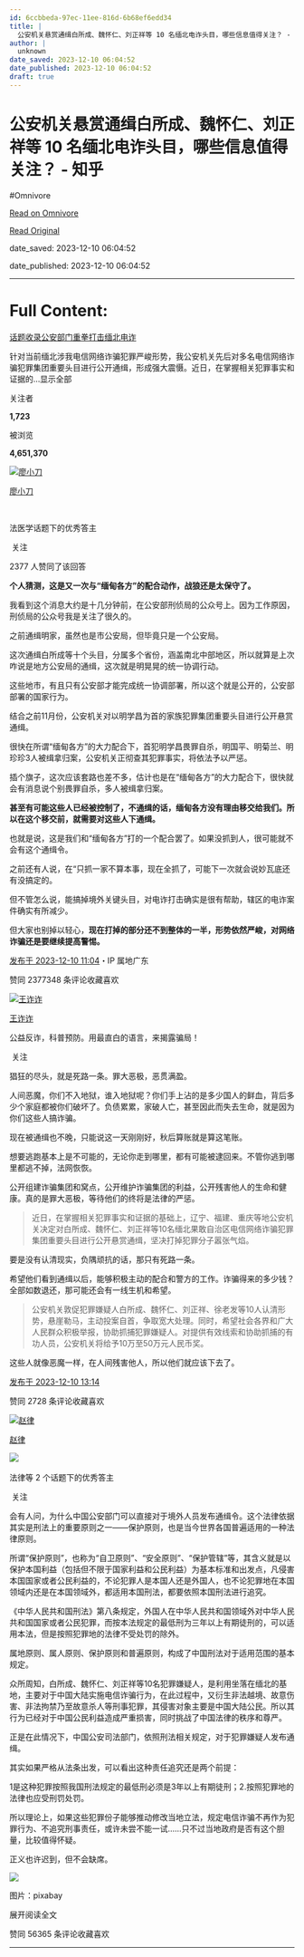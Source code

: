 ```yaml
---
id: 6ccbbeda-97ec-11ee-816d-6b68ef6edd34
title: |
  公安机关悬赏通缉白所成、魏怀仁、刘正祥等 10 名缅北电诈头目，哪些信息值得关注？ - 知乎
author: |
  unknown
date_saved: 2023-12-10 06:04:52
date_published: 2023-12-10 06:04:52
draft: true
---
```


# 公安机关悬赏通缉白所成、魏怀仁、刘正祥等 10 名缅北电诈头目，哪些信息值得关注？ - 知乎
#Omnivore

[Read on Omnivore](https://omnivore.app/me/10-18c57827d6e)

[Read Original](https://www.zhihu.com/question/634206606/answer/3320549307)

date_saved: 2023-12-10 06:04:52

date_published: 2023-12-10 06:04:52

--- 

# Full Content: 

[话题收录公安部门重拳打击缅北电诈](https://www.zhihu.com/topic/28881538)

针对当前缅北涉我电信网络诈骗犯罪严峻形势，我公安机关先后对多名电信网络诈骗犯罪集团重要头目进行公开通缉，形成强大震慑。近日，在掌握相关犯罪事实和证据的…显示全部 ​

关注者

**1,723**

被浏览

**4,651,370**

[![廖小刀](https://proxy-prod.omnivore-image-cache.app/0x0,srpK_talR181KPp5UHcM4XkHBdvHjYFb86G9ISdz0OlY/https://pic1.zhimg.com/v2-fe52ba08cbf8549a60ed32f4322b867f_l.jpg?source=2c26e567)](https://www.zhihu.com/people/a-yi-16-29)

[廖小刀](https://www.zhihu.com/people/a-yi-16-29)

[​](https://www.zhihu.com/question/48509984)

法医学话题下的优秀答主

​ 关注

2377 人赞同了该回答

**个人猜测，这是又一次与“缅甸各方”的配合动作，战狼还是太保守了。**

我看到这个消息大约是十几分钟前，在公安部刑侦局的公众号上。因为工作原因，刑侦局的公众号我是关注了很久的。

之前通缉明家，虽然也是市公安局，但毕竟只是一个公安局。

这次通缉白所成等十个头目，分属多个省份，涵盖南北中部地区，所以就算是上次咋说是地方公安局的通缉，这次就是明晃晃的统一协调行动。

这些地市，有且只有公安部才能完成统一协调部署，所以这个就是公开的，公安部部署的国家行为。

结合之前11月份，公安机关对以明学昌为首的家族犯罪集团重要头目进行公开悬赏通缉。

很快在所谓“缅甸各方”的大力配合下，首犯明学昌畏罪自杀，明国平、明菊兰、明珍珍3人被缉拿归案，公安机关正彻查其犯罪事实，将依法予以严惩。

插个旗子，这次应该套路也差不多，估计也是在“缅甸各方”的大力配合下，很快就会有消息说个别畏罪自杀，多人被缉拿归案。

**甚至有可能这些人已经被控制了，不通缉的话，缅甸各方没有理由移交给我们。所以在这个移交前，就需要对这些人下通缉。**

也就是说，这是我们和“缅甸各方”打的一个配合罢了。如果没抓到人，很可能就不会有这个通缉令。

之前还有人说，在“只抓一家不算本事，现在全抓了，可能下一次就会说妙瓦底还有没搞定的。

但不管怎么说，能搞掉境外关键头目，对电诈打击确实是很有帮助，辖区的电诈案件确实有所减少。

但大家也别掉以轻心，**现在打掉的部分还不到整体的一半，形势依然严峻，对网络诈骗还是要继续提高警惕。**

[发布于 2023-12-10 11:04](https://www.zhihu.com/question/634206606/answer/3320549307)・IP 属地广东

​赞同 2377​​348 条评论​收藏​喜欢

[![王诈诈](https://proxy-prod.omnivore-image-cache.app/0x0,svR7lFr6xedyEq5R6nk5FP2o8V-1AQcsHG1cQNsexij8/https://picx.zhimg.com/v2-2711acb03e790a30d8c76eb7fc8683cc_l.jpg?source=1def8aca)](https://www.zhihu.com/people/wu-ming-zhi-bei-33-18)

[王诈诈](https://www.zhihu.com/people/wu-ming-zhi-bei-33-18)

公益反诈，科普预防。用最直白的语言，来揭露骗局！

​ 关注

猖狂的尽头，就是死路一条。罪大恶极，恶贯满盈。

人间恶魔，你们不入地狱，谁入地狱呢？你们手上沾的是多少国人的鲜血，背后多少个家庭都被你们破坏了。负债累累，家破人亡，甚至因此而失去生命，就是因为你们这些人搞诈骗。

现在被通缉也不晚，只能说这一天刚刚好，秋后算账就是算这笔账。

想要逃跑基本上是不可能的，无论你走到哪里，都有可能被逮回来。不管你逃到哪里都逃不掉，法网恢恢。

公开组建诈骗集团和窝点，公开维护诈骗集团的利益，公开残害他人的生命和健康。真的是罪大恶极，等待他们的终将是法律的严惩。

> 近日，在掌握相关犯罪事实和证据的基础上，辽宁、福建、重庆等地公安机关决定对白所成、魏怀仁、刘正祥等10名缅北果敢自治区电信网络诈骗犯罪集团重要头目进行公开悬赏通缉，坚决打掉犯罪分子嚣张气焰。

要是没有认清现实，负隅顽抗的话，那只有死路一条。

希望他们看到通缉以后，能够积极主动的配合和警方的工作。诈骗得来的多少钱？全部如数退还，那可能还会有一线生机和希望。

> 公安机关敦促犯罪嫌疑人白所成、魏怀仁、刘正祥、徐老发等10人认清形势，悬崖勒马，主动投案自首，争取宽大处理。同时，希望社会各界和广大人民群众积极举报，协助抓捕犯罪嫌疑人。对提供有效线索和协助抓捕的有功人员，公安机关将给予10万至50万元人民币奖。

这些人就像恶魔一样，在人间残害他人，所以他们就应该下去了。

[发布于 2023-12-10 13:14](https://www.zhihu.com/question/634206606/answer/3320669089)

​赞同 272​​8 条评论​收藏​喜欢

[![赵律](https://proxy-prod.omnivore-image-cache.app/0x0,sG6MpVFL3dCJlCNa-NnuPlxo2AzhSVPics6z337hQlvg/https://picx.zhimg.com/cbc229a77ad46694c1e12c63be475c35_l.jpg?source=1def8aca)](https://www.zhihu.com/people/lakeyzhao)

[赵律](https://www.zhihu.com/people/lakeyzhao)

[​](https://www.zhihu.com/question/48509984)​![](https://proxy-prod.omnivore-image-cache.app/0x0,sEQaOWrSM4sYxMszrQ6lhsM51WgM5AvlqxCkeG6GJZz4/https://pic1.zhimg.com/v2-4812630bc27d642f7cafcd6cdeca3d7a.jpg?source=88ceefae)

法律等 2 个话题下的优秀答主

​ 关注

会有人问，为什么中国公安部门可以直接对于境外人员发布通缉令。这个法律依据其实是刑法上的重要原则之一——保护原则，也是当今世界各国普遍适用的一种法律原则。

所谓“保护原则”，也称为“自卫原则”、“安全原则”、“保护管辖”等，其含义就是以保护本国利益（包括但不限于国家利益和公民利益）为基本标准和出发点，凡侵害本国国家或者公民利益的，不论犯罪人是本国人还是外国人，也不论犯罪地在本国领域内还是在本国领域外，都适用本国刑法，都要依照本国刑法进行追究。

《中华人民共和国刑法》第八条规定，外国人在中华人民共和国领域外对中华人民共和国国家或者公民犯罪，而按本法规定的最低刑为三年以上有期徒刑的，可以适用本法，但是按照犯罪地的法律不受处罚的除外。

属地原则、属人原则、保护原则和普遍原则，构成了中国刑法对于适用范围的基本规定。

众所周知，白所成、魏怀仁、刘正祥等10名犯罪嫌疑人，是利用坐落在缅北的基地，主要对于中国大陆实施电信诈骗行为，在此过程中，又衍生非法越境、故意伤害、非法拘禁乃至故意杀人等刑事犯罪，其侵害对象主要是中国大陆公民。所以其行为已经对于中国公民利益造成严重损害，同时挑战了中国法律的秩序和尊严。

正是在此情况下，中国公安司法部门，依照刑法相关规定，对于犯罪嫌疑人发布通缉。

其实如果严格从法条出发，可以看出这种责任追究还是两个前提：

1是这种犯罪按照我国刑法规定的最低刑必须是3年以上有期徒刑；2.按照犯罪地的法律也应受刑罚处罚。

所以理论上，如果这些犯罪份子能够推动修改当地立法，规定电信诈骗不再作为犯罪行为、不追究刑事责任，或许未尝不能一试……只不过当地政府是否有这个胆量，比较值得怀疑。

正义也许迟到，但不会缺席。

![](https://proxy-prod.omnivore-image-cache.app/320x0,s2wZjO5muCuKnvyK5R5rCM4FWYDLalLIeXnyB-cIQVlE/https://picx.zhimg.com/50/v2-a95040761859e38128e7b3766fd111b2_720w.jpg?source=1def8aca)

图片：pixabay

展开阅读全文​

​赞同 563​​65 条评论​收藏​喜欢

---


